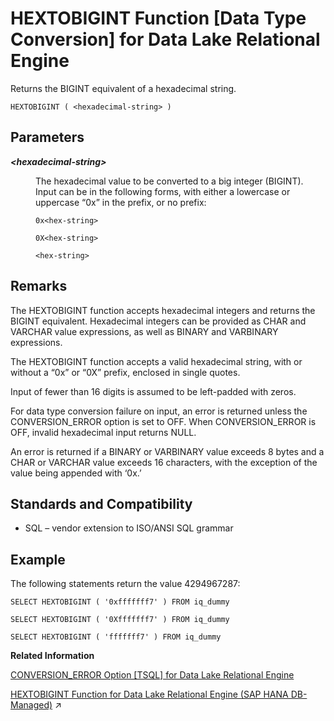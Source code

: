 <!-- loioa55548d184f21015b2d58684e0bb094a -->

# HEXTOBIGINT Function \[Data Type Conversion\] for Data Lake Relational Engine

Returns the BIGINT equivalent of a hexadecimal string.



```
HEXTOBIGINT ( <hexadecimal-string> )
```



<a name="loioa55548d184f21015b2d58684e0bb094a__HEXTOBIGINT_parm1"/>

## Parameters


<dl>
<dt><b>

*<hexadecimal-string\>*

</b></dt>
<dd>

The hexadecimal value to be converted to a big integer \(BIGINT\). Input can be in the following forms, with either a lowercase or uppercase “0x” in the prefix, or no prefix:

```
0x<hex-string>
```

```
0X<hex-string>
```

```
<hex-string>
```



</dd>
</dl>



<a name="loioa55548d184f21015b2d58684e0bb094a__HEXTOBIGINT_remarks1"/>

## Remarks

The HEXTOBIGINT function accepts hexadecimal integers and returns the BIGINT equivalent. Hexadecimal integers can be provided as CHAR and VARCHAR value expressions, as well as BINARY and VARBINARY expressions.

The HEXTOBIGINT function accepts a valid hexadecimal string, with or without a “0x” or “0X” prefix, enclosed in single quotes.

Input of fewer than 16 digits is assumed to be left-padded with zeros.

For data type conversion failure on input, an error is returned unless the CONVERSION\_ERROR option is set to OFF. When CONVERSION\_ERROR is OFF, invalid hexadecimal input returns NULL.

An error is returned if a BINARY or VARBINARY value exceeds 8 bytes and a CHAR or VARCHAR value exceeds 16 characters, with the exception of the value being appended with ‘0x.’



<a name="loioa55548d184f21015b2d58684e0bb094a__HEXTOBIGINT_standards1"/>

## Standards and Compatibility

-   SQL – vendor extension to ISO/ANSI SQL grammar



<a name="loioa55548d184f21015b2d58684e0bb094a__HEXTOBIGINT_example1"/>

## Example

The following statements return the value 4294967287:

```
SELECT HEXTOBIGINT ( '0xfffffff7' ) FROM iq_dummy
```

```
SELECT HEXTOBIGINT ( '0Xfffffff7' ) FROM iq_dummy
```

```
SELECT HEXTOBIGINT ( 'fffffff7' ) FROM iq_dummy
```

**Related Information**  


[CONVERSION\_ERROR Option \[TSQL\] for Data Lake Relational Engine](../090-database-options/conversion-error-option-tsql-for-data-lake-relational-engine-a63018a.md "Controls reporting of data type conversion failures on fetching information from the database.")

[HEXTOBIGINT Function for Data Lake Relational Engine (SAP HANA DB-Managed)](https://help.sap.com/viewer/a898e08b84f21015969fa437e89860c8/2023_2_QRC/en-US/afd4faa8d87d4e4c90a0159fb250d01d.html "Returns the BIGINT equivalent of a hexadecimal string.") :arrow_upper_right:

